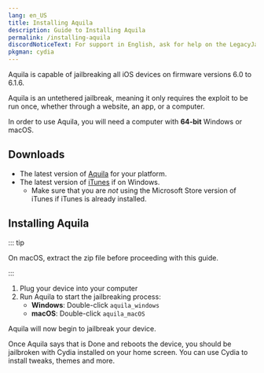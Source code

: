 ```yaml
---
lang: en_US
title: Installing Aquila
description: Guide to Installing Aquila
permalink: /installing-aquila
discordNoticeText: For support in English, ask for help on the LegacyJailbreak [Discord Server](http://discord.legacyjailbreak.com/).
pkgman: cydia
---
```


Aquila is capable of jailbreaking all iOS devices on firmware versions 6.0 to 6.1.6.

Aquila is an <router-link to="/types-of-jailbreak/#untethered-jailbreaks">untethered jailbreak</router-link>, meaning it only requires the exploit to be run once, whether through a website, an app, or a computer.

In order to use Aquila, you will need a computer with **64-bit** Windows or macOS.

## Downloads

- The latest version of [Aquila](https://github.com/staturnzz/aquila/releases/) for your platform.
- The latest version of [iTunes](https://www.apple.com/itunes/download/win64) if on Windows.
    - Make sure that you are *not* using the Microsoft Store version of iTunes if iTunes is already installed.

## Installing Aquila

::: tip

On macOS, extract the zip file before proceeding with this guide.

:::

1. Plug your device into your computer
1. Run Aquila to start the jailbreaking process:
    - **Windows**: Double-click `aquila_windows`
    - **macOS**: Double-click `aquila_macOS`

Aquila will now begin to jailbreak your device.

Once Aquila says that is Done and reboots the device, you should be jailbroken with Cydia installed on your home screen. You can use Cydia to install <router-link to="/faq/#what-are-tweaks">tweaks</router-link>, themes and more.
